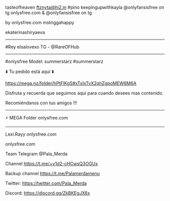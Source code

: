 tasteofheaven
ftznyta@hi2.in
#pino
keepingupwithkayla   @onlyfansisfree on tg
onlysfree.com  &  @onlyfansisfree on tg

by onlysfree.com 
mstriggahappy

ekaterinashiryaeva

***


#Rey
elsalovexo  TG - @RareOFHub

****

#onlysfree
Model: summerstarz
#summerstarz

⬇️ Tu pedido está aquí ⬇️

https://mega.nz/folder/hPtFlKgS#xTxIxTvX2qhZgpoMEW6M6A

Disfruta y recuerda que seguimos aqui para cuando desees mas contenido.

Recomiéndanos con tus amigos !!!

****

⚡ MEGA Folder  onlysfree.com

****


Lexi.Rayy onlysfree.com

onlysfree.com  

Team Telegram @Pala_Merda

Channel https://t.me/+v1d2-cHCwsQ3OGUx

Backup channel https://t.me/Palamerdamenu

Twitter: https://twitter.com/Pala_Merda

Discord: https://discord.gg/ZkBKEgJX6x


